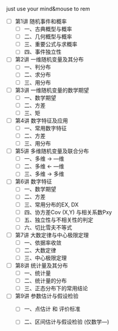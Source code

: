 just use your mind&mouse to rem


- [ ] 第1讲 随机事件和概率
  - [ ] 一、古典概型与概率
  - [ ] 二、几何概型与概率
  - [ ] 三、重要公式与求概率
  - [ ] 四、事件独立性
- [ ] 第2讲 一维随机变量及其分布
  - [ ] 一、判分布
  - [ ] 二、求分布
  - [ ] 三、用分布
- [ ] 第3讲 一维随机变量的数学期望
  - [ ] 一、数学期望
  - [ ] 二、方差
  - [ ] 三、矩
- [ ] 第4讲 数字特征及应用
  - [ ] 一、常用数字特征
  - [ ] 二、方差
  - [ ] 三、用分布
- [ ] 第5讲 多维随机变量及联合分布
  - [ ] 一、多维 → —维
  - [ ] 二、多维 ← —维
  - [ ] 三、多维 → 多维
- [ ] 第6讲 数字特征
  - [ ] 一、数学期望
  - [ ] 二、方差
  - [ ] 三、常用分布的EX, DX
  - [ ] 四、协方差Cov (X,Y) 与相关系数Pxy
  - [ ] 五、独立性与不相关性的判定
  - [ ] 六、切比雪夫不等式
- [ ] 第7讲 大数定律与中心极限定理
  - [ ] 一、依据率收敛
  - [ ] 二、大数定律
  - [ ] 三、中心极限定理
- [ ] 第8讲 统计量及其分布
  - [ ] 一、统计量
  - [ ] 二、统计量的分布
  - [ ] 三、正态分布下的常用结论
- [ ] 第9讲 参数估计与假设检验
  - [ ] 一、点估计 和 评价标准
  - [ ] 二、区间估计与假设检验 (仅数学—)





